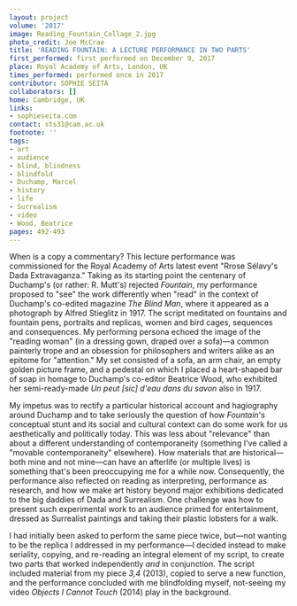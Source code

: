 ```yaml
---
layout: project
volume: '2017'
image: Reading_Fountain_Collage_2.jpg
photo_credit: Joe McCrae
title: 'READING FOUNTAIN: A LECTURE PERFORMANCE IN TWO PARTS'
first_performed: first performed on December 9, 2017
place: Royal Academy of Arts, London, UK
times_performed: performed once in 2017
contributor: SOPHIE SEITA
collaborators: []
home: Cambridge, UK
links:
- sophieseita.com
contact: sts31@cam.ac.uk
footnote: ''
tags:
- art
- audience
- blind, blindness
- blindfold
- Duchamp, Marcel
- history
- life
- Surrealism
- video
- Wood, Beatrice
pages: 492-493
---
```


When is a copy a commentary? This lecture performance was commissioned for the Royal Academy of Arts latest event "Rrose Sélavy's Dada Extravaganza." Taking as its starting point the centenary of Duchamp's (or rather: R. Mutt's) rejected _Fountain_, my performance proposed to "see" the work differently when "read" in the context of Duchamp's co-edited magazine _The Blind Man_, where it appeared as a photograph by Alfred Stieglitz in 1917. The script meditated on fountains and fountain pens, portraits and replicas, women and bird cages, sequences and consequences. My performing persona echoed the image of the "reading woman" (in a dressing gown, draped over a sofa)—a common painterly trope and an obsession for philosophers and writers alike as an epitome for "attention." My set consisted of a sofa, an arm chair, an empty golden picture frame, and a pedestal on which I placed a heart-shaped bar of soap in homage to Duchamp's co-editor Beatrice Wood, who exhibited her semi-ready-made _Un peut [sic] d'eau dans du savon_ also in 1917.

My impetus was to rectify a particular historical account and hagiography around Duchamp and to take seriously the question of how _Fountain_'s conceptual stunt and its social and cultural context can do some work for us aesthetically and politically today. This was less about "relevance" than about a different understanding of contemporaneity (something I've called a "movable contemporaneity" elsewhere). How materials that are historical—both mine and not mine—can have an afterlife (or multiple lives) is something that's been preoccupying me for a while now. Consequently, the performance also reflected on reading as interpreting, performance as research, and how we make art history beyond major exhibitions dedicated to the big daddies of Dada and Surrealism. One challenge was how to present such experimental work to an audience primed for entertainment, dressed as Surrealist paintings and taking their plastic lobsters for a walk.

I had initially been asked to perform the same piece twice, but—not wanting to be the replica I addressed in my performance—I decided instead to make seriality, copying, and re-reading an integral element of my script, to create two parts that worked independently _and_ in conjunction. The script included material from my piece _3,4_ (2013), copied to serve a new function, and the performance concluded with me blindfolding myself, not-seeing my video _Objects I Cannot Touch_ (2014) play in the background.
